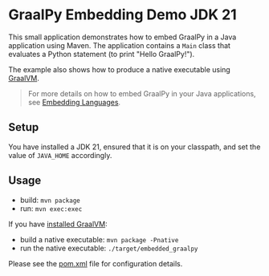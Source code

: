 # GraalPy Embedding Demo JDK 21 
This small application demonstrates how to embed GraalPy in a Java application using Maven. 
The application contains a `Main` class that evaluates a Python statement (to print "Hello GraalPy!").

The example also shows how to produce a native executable using [GraalVM](https://www.graalvm.org/).

>For more details on how to embed GraalPy in your Java applications, see [Embedding Languages](https://www.graalvm.org/latest/reference-manual/embed-languages/).

## Setup

You have installed a JDK 21, ensured that it is on your classpath, and set the value of `JAVA_HOME` accordingly.

## Usage
* build: `mvn package`
* run: `mvn exec:exec`

If you have [installed GraalVM](https://www.graalvm.org/downloads/):

* build a native executable: `mvn package -Pnative`
* run the native executable: `./target/embedded_graalpy`

Please see the [pom.xml](./pom.xml) file for configuration details.